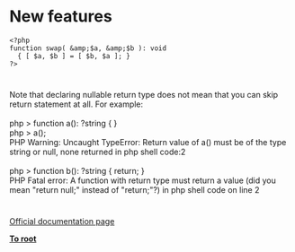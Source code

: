 # New features





```
<?php
function swap( &amp;$a, &amp;$b ): void
  { [ $a, $b ] = [ $b, $a ]; }
?>
```
  

#

Note that declaring nullable return type does not mean that you can skip return statement at all. For example:<br><br>php &gt; function a(): ?string { }<br>php &gt; a();<br>PHP Warning:  Uncaught TypeError: Return value of a() must be of the type string or null, none returned in php shell code:2<br><br>php &gt; function b(): ?string { return; }<br>PHP Fatal error:  A function with return type must return a value (did you mean "return null;" instead of "return;"?) in php shell code on line 2  

#

[Official documentation page](https://www.php.net/manual/en/migration71.new-features.php)

**[To root](/README.md)**